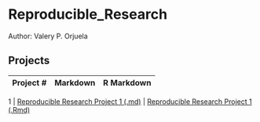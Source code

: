 # Reproducible_Research
Author: Valery P. Orjuela <br />
## Projects 
Project # | Markdown | R Markdown
--- | --- | ---

1 |  [Reproducible Research Project 1 (.md)](https://github.com/DeftPenk/reproducibleresearch/blob/master/Project1/PA1_template.md) | [Reproducible Research Project 1 (.Rmd)](https://github.com/DeftPenk/reproducibleresearch/blob/master/Project1/PA1_template.Rmd)
